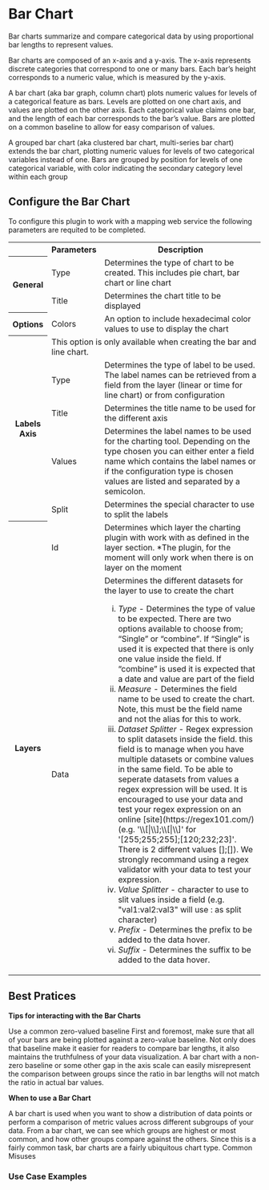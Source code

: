 # Bar Chart

Bar charts summarize and compare categorical data by using proportional bar lengths to represent values.

Bar charts are composed of an x-axis and a y-axis. The x-axis represents discrete categories that correspond to one or many bars. Each bar’s height corresponds to a numeric value, which is measured by the y-axis.

A bar chart (aka bar graph, column chart) plots numeric values for levels of a categorical feature as bars. Levels are plotted on one chart axis, and values are plotted on the other axis. Each categorical value claims one bar, and the length of each bar corresponds to the bar’s value. Bars are plotted on a common baseline to allow for easy comparison of values.

A grouped bar chart (aka clustered bar chart, multi-series bar chart) extends the bar chart, plotting numeric values for levels of two categorical variables instead of one. Bars are grouped by position for levels of one categorical variable, with color indicating the secondary category level within each group

## Configure the Bar Chart

To configure this plugin to work with a mapping web service the following parameters are requited to be completed.

<table>
  <tr>
    <th></th>
    <th>Parameters</th>
    <th>Description</th>
  </tr>
 <tr>
    <th rowspan="2">General</th>
    <td id=parameters>Type</td>
    <td>Determines the type of chart to be created. This includes pie chart, bar chart or line chart</td>
  </tr>
  <tr>
    <td id=parameters>Title</td>
    <td>Determines the chart title to be displayed</td>
  </tr>
   <tr>
    <th rowspan="1">Options</th>
    <td id=parameters>Colors</td>
    <td>An option to include hexadecimal color values to use to display the chart</td>
  </tr>
   <tr>
    <th rowspan="5">Labels   Axis</th>
    <td colspan="2" id=parameters>This option is only available when creating the bar and line chart.</td>
    </tr>
    <tr>
    <td id=parameters>Type</td>
    <td>Determines the type of label to be used. The label names can be retrieved from a field from the layer (linear or time for line chart) or from configuration</td>
  </tr>
  <tr>
    <td id=parameters>Title</td>
    <td>Determines the title name to be used for the different axis</td>
  </tr>
    <tr>
    <td id=parameters>Values</td>
    <td>Determines the label names to be used for the charting tool. Depending on the type chosen you can either enter a field name which contains the label names or if the configuration type is chosen values are listed and separated by a semicolon.</td>
  </tr>
      <tr>
    <td id=parameters>Split</td>
    <td>Determines the special character to use to split the labels</td>
  </tr>
   <tr>
    <th rowspan="3">Layers</th>
    <td id=parameters>Id</td>
    <td>Determines which layer the charting plugin with work with as defined in the layer section. *The plugin, for the moment will only work when there is on layer on the moment</td>
  </tr>
  <tr>
    <td id=parameters>Data</td>
    <td >Determines the different datasets for the layer to use to create the chart
        <ol type="i">
            <li id=tablelist>
            <i>Type</i> - Determines the type of value to be expected. There are two options available to choose from; “Single” or “combine”. If “Single” is used it is expected that there is only one value inside the field. If “combine” is used it is expected that a date and value are part of the field
            </li>
            <li id=tablelist>
            <i>Measure</i> - Determines the field name to be used to create the chart. Note, this must be the field name and not the alias for this to work.
            </li>
            <li id=tablelist>
            <i>Dataset Splitter</i> - Regex expression to split datasets inside the field. this field is to manage when you have multiple datasets or combine values in the same field. To be able to seperate datasets from values a regex expression will be used. It is encouraged to use your data and test your regex expression on an online [site](https://regex101.com/)
            (e.g. '\\[|\\];\\[|\\]' for '[255;255;255];[120;232;23]'. There is 2 different values [];[]). We strongly recommand using a regex validator with your data to test your expression.
            </li>
            <li id=tablelist>
            <i>Value Splitter</i> - character to use to slit values inside a field (e.g. "val1:val2:val3" will use : as split character)
            </li>
            <li id=tablelist>
            <i>Prefix</i> - Determines the prefix to be added to the data hover.
            </li>
            <li id=tablelist>
            <i>Suffix</i> - Determines the suffix to be added to the data hover.
            </li>
        </ol>
    </td>
  </tr>
</table>

## Best Pratices

**Tips for interacting with the Bar Charts**

Use a common zero-valued baseline First and foremost, make sure that all of your bars are being plotted against a zero-value baseline. Not only does that baseline make it easier for readers to compare bar lengths, it also maintains the truthfulness of your data visualization. A bar chart with a non-zero baseline or some other gap in the axis scale can easily misrepresent the comparison between groups since the ratio in bar lengths will not match the ratio in actual bar values.

**When to use a Bar Chart**

A bar chart is used when you want to show a distribution of data points or perform a comparison of metric values across different subgroups of your data. From a bar chart, we can see which groups are highest or most common, and how other groups compare against the others. Since this is a fairly common task, bar charts are a fairly ubiquitous chart type. Common Misuses

### Use Case Examples

